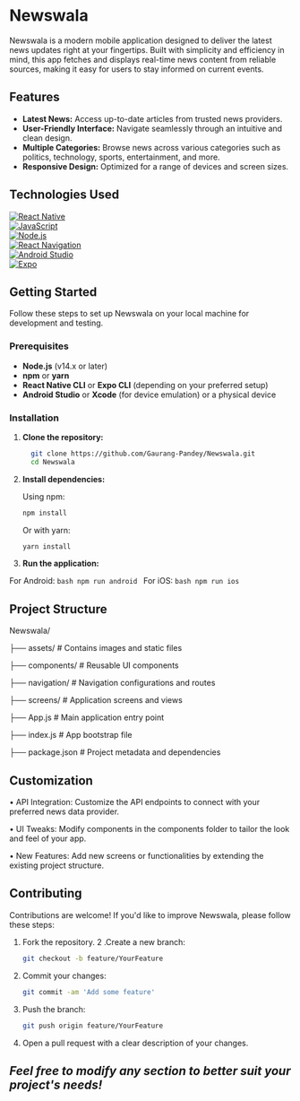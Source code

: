 # Newswala

Newswala is a modern mobile application designed to deliver the latest news updates right at your fingertips. Built with simplicity and efficiency in mind, this app fetches and displays real-time news content from reliable sources, making it easy for users to stay informed on current events.

## Features

- **Latest News:** Access up-to-date articles from trusted news providers.
- **User-Friendly Interface:** Navigate seamlessly through an intuitive and clean design.
- **Multiple Categories:** Browse news across various categories such as politics, technology, sports, entertainment, and more.
- **Responsive Design:** Optimized for a range of devices and screen sizes.

## Technologies Used

[![React Native](https://img.shields.io/badge/React_Native-React_Native-blue)](https://reactnative.dev/)  
[![JavaScript](https://img.shields.io/badge/JavaScript-ES6-yellow?logo=javascript&logoColor=black)](https://developer.mozilla.org/en-US/docs/Web/JavaScript)  
[![Node.js](https://img.shields.io/badge/Node.js-Node.js-green?logo=node.js)](https://nodejs.org/)  
[![React Navigation](https://img.shields.io/badge/React_Navigation-React_Navigation-blue)](https://reactnavigation.org/)  
[![Android Studio](https://img.shields.io/badge/Android_Studio-Android_Studio-blue?logo=android)](https://developer.android.com/studio)  
[![Expo](https://img.shields.io/badge/Expo-Expo-blue?logo=expo)](https://expo.dev/)



## Getting Started

Follow these steps to set up Newswala on your local machine for development and testing.

### Prerequisites

- **Node.js** (v14.x or later)
- **npm** or **yarn**
- **React Native CLI** or **Expo CLI** (depending on your preferred setup)
- **Android Studio** or **Xcode** (for device emulation) or a physical device

### Installation

1. **Clone the repository:**

    ```bash
      git clone https://github.com/Gaurang-Pandey/Newswala.git
      cd Newswala
    ```
2. **Install dependencies:**
   
    Using npm:
  
    ```bash
    npm install
    ```
    Or with yarn:
  
    ```bash
    yarn install
    ```
4. **Run the application:**
  
  For Android:
    ```bash
    npm run android
    ```
  For iOS:
    ```bash
    npm run ios
    ```

## Project Structure

Newswala/

├── assets/            # Contains images and static files

├── components/        # Reusable UI components

├── navigation/        # Navigation configurations and routes

├── screens/           # Application screens and views

├── App.js             # Main application entry point

├── index.js           # App bootstrap file

├── package.json       # Project metadata and dependencies

## Customization
• API Integration: Customize the API endpoints to connect with your preferred news data provider.

• UI Tweaks: Modify components in the components folder to tailor the look and feel of your app.

• New Features: Add new screens or functionalities by extending the existing project structure.

## Contributing
Contributions are welcome! If you'd like to improve Newswala, please follow these steps:

1. Fork the repository.
2 .Create a new branch:
    ```bash
    git checkout -b feature/YourFeature
    ```
3. Commit your changes:
    ```bash
    git commit -am 'Add some feature'
    ```
4. Push the branch:
    ```bash
    git push origin feature/YourFeature
    ```
5. Open a pull request with a clear description of your changes.

## *Feel free to modify any section to better suit your project's needs!*

